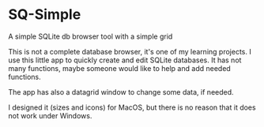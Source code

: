 # SQ-Simple
A simple SQLite db browser tool with a simple grid

This is not a complete database browser, it's one of my learning projects. I use this little app to quickly create and edit SQLite databases. It has not many functions, maybe someone would like to help and add needed functions. 

The app has also a datagrid window to change some data, if needed.

I designed it (sizes and icons) for MacOS, but there is no reason that it does not work under Windows.
